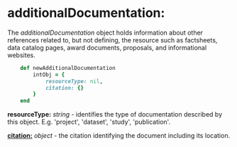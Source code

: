 # additionalDocumentation:

The *additionalDocumentation* object holds information about other references related to, but not defining, the resource such as  factsheets, data catalog pages, award documents, proposals, and informational websites.

````ruby
    def newAdditionalDocumentation
        intObj = {
            resourceType: nil,
            citation: {}
        }
    end
````

__resourceType:__ *string* - identifies the type of  documentation described by this object. E.g. 'project', 'dataset', 'study', 'publication'.

[__citation:__](../mdtranslator/citation.md) *object* - the citation identifying the document including its location.
